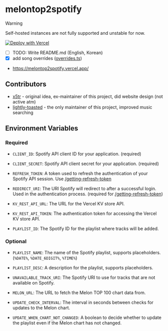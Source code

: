 # melontop2spotify
> [!WARNING]  
> Self-hosted instances are not fully supported and unstable for now.

[![Deploy with Vercel](https://vercel.com/button)](https://vercel.com/new/clone?repository-url=https%3A%2F%2Fgithub.com%2Flightly-toasted%2Fmelontop2spotify&env=CLIENT_ID,CLIENT_SECRET,REFRESH_TOKEN,PLAYLIST_ID&envDescription=Read%20README.md&envLink=https%3A%2F%2Fgithub.com%2Flightly-toasted%2Fmelontop2spotify%3Ftab%3Dreadme-ov-file%23environment-variables&project-name=melontop2spotify&repository-name=melontop2spotify)
- [ ] TODO: Write README.md (English, Korean)
- [x] add song overrides ([overrides.ts](src/lib/server/overrides.ts))
- https://melontop2spotify.vercel.app/

## Contributors
- [x5tr](https://github.com/x5tr) - original idea, ex-maintainer of this project, did website design (not active atm)
- [lightly-toasted](https://github.com/lightly-toasted) - the only maintainer of this project, improved music searching

## Environment Variables
### Required
- `CLIENT_ID`: Spotify API client ID for your application. (required)
- `CLIENT_SECRET`: Spotify API client secret for your application. (required)
- `REFRESH_TOKEN`: A token used to refresh the authentication of your Spotify API session. Use [/getting-refresh-token](src/routes/getting-refresh-token/)
- `REDIRECT_URI`: The URI Spotify will redirect to after a successful login. Used in the authentication process. (required for [/getting-refresh-token](src/routes/getting-refresh-token/))

- `KV_REST_API_URL`: The URL for the Vercel KV store API.
- `KV_REST_API_TOKEN`: The authentication token for accessing the Vercel KV store API.

- `PLAYLIST_ID`: The Spotify ID for the playlist where tracks will be added.

### Optional

- `PLAYLIST_NAME`: The name of the Spotify playlist, supports placeholders. (`%DATE%`, `%DATE_6DIGIT%`, `%TIME%`)
- `PLAYLIST_DESC`: A description for the playlist, supports placeholders.
- `UNAVAILABLE_TRACK_URI`: The Spotify URI to use for tracks that are not available on Spotify.

- `MELON_URL`: The URL to fetch the Melon TOP 100 chart data from.

- `UPDATE_CHECK_INTERVAL`: The interval in seconds between checks for updates to the Melon chart.
- `UPDATE_WHEN_CHART_NOT_CHANGED`: A boolean to decide whether to update the playlist even if the Melon chart has not changed.
